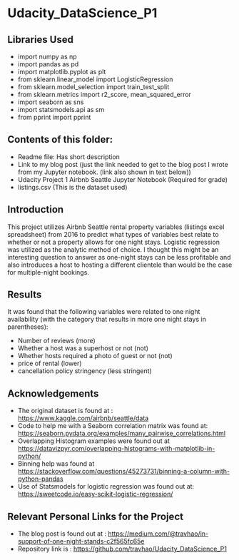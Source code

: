 # Udacity_DataScience_P1


## Libraries Used 
- import numpy as np
- import pandas as pd
- import matplotlib.pyplot as plt
- from sklearn.linear_model import LogisticRegression
- from sklearn.model_selection import train_test_split
- from sklearn.metrics import r2_score, mean_squared_error
- import seaborn as sns
- import statsmodels.api as sm
- from pprint import pprint

## Contents of this folder:
 - Readme file:  Has short description
 - Link to my blog post (just the link needed to get to the blog post I wrote from my Jupyter notebook.  (link also shown in text below))
 - Udacity Project 1 Airbnb Seattle Jupyter Notebook (Required for grade)
 - listings.csv (This is the dataset used)


## Introduction 
This project utilizes Airbnb Seattle rental property variables (listings excel spreadsheet) from 2016 to predict what types of variables best relate to whether or not a property allows for one night stays.  Logistic regression was utilized as the analytic method of choice.  I thought this might be an interesting question to answer as one-night stays can be less profitable and also introduces a host to hosting a different clientele than would be the case for multiple-night bookings.

## Results
It was found that the following variables were related to one night availability (with the category that results in more one night stays in parentheses):

- Number of reviews (more)
- Whether a host was a superhost or not (not)
- Whether hosts required a photo of guest or not (not)
- price of rental (lower)
- cancellation policy stringency (less stringent)

## Acknowledgements

 - The original dataset is found at : https://www.kaggle.com/airbnb/seattle/data
 - Code to help me with a Seaborn correlation matrix was found at: https://seaborn.pydata.org/examples/many_pairwise_correlations.html
 - Overlapping Histogram examples were found out at https://datavizpyr.com/overlapping-histograms-with-matplotlib-in-python/
 - Binning help was found at https://stackoverflow.com/questions/45273731/binning-a-column-with-python-pandas
 - Use of Statsmodels for logistic regression was found out at: https://sweetcode.io/easy-scikit-logistic-regression/

## Relevant Personal Links for the Project

 - The blog post is found out at : https://medium.com/@travhao/in-support-of-one-night-stands-c2f565fc65e
 - Repository link is : https://github.com/travhao/Udacity_DataScience_P1
